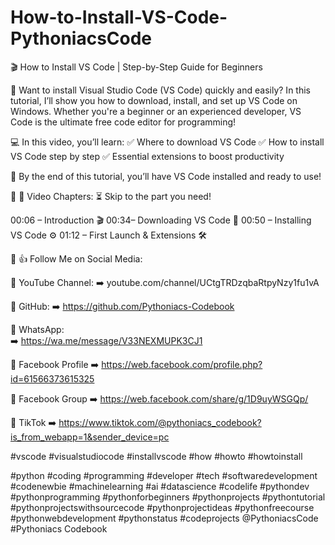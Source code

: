 # How-to-Install-VS-Code-PythoniacsCode
🎬 How to Install VS Code  | Step-by-Step Guide for Beginners

🚀 Want to install Visual Studio Code (VS Code) quickly and easily? In this tutorial, I’ll show you how to download, install, and set up VS Code on Windows. Whether you're a beginner or an experienced developer, VS Code is the ultimate free code editor for programming!

💻 In this video, you’ll learn:
✅ Where to download VS Code
✅ How to install VS Code step by step
✅ Essential extensions to boost productivity

🎯 By the end of this tutorial, you’ll have VS Code installed and ready to use!

📌 📅 Video Chapters:
⏳ Skip to the part you need!

00:06 – Introduction 🎬
00:34– Downloading VS Code 🔽
00:50 – Installing VS Code ⚙️
01:12 – First Launch & Extensions 🛠️

📌 👍 Follow Me on Social Media:

🔹 YouTube Channel:
➡️ youtube.com/channel/UCtgTRDzqbaRtpyNzy1fu1vA 

🔹 GitHub:
➡️ https://github.com/Pythoniacs-Codebook

🔹 WhatsApp:   
➡️ https://wa.me/message/V33NEXMUPK3CJ1

🔹 Facebook Profile 
➡️ https://web.facebook.com/profile.php?id=61566373615325

🔹 Facebook Group
➡️ https://web.facebook.com/share/g/1D9uyWSGQp/

🔹 TikTok 
➡️ https://www.tiktok.com/@pythoniacs_codebook?is_from_webapp=1&sender_device=pc

#vscode #visualstudiocode #installvscode #how #howto #howtoinstall 

#python  #coding  #programming  #developer  #tech  #softwaredevelopment  #codenewbie  #machinelearning  #ai  #datascience  #codelife  #pythondev   #pythonprogramming  #pythonforbeginners  #pythonprojects  #pythontutorial  #pythonprojectswithsourcecode  #pythonprojectideas  #pythonfreecourse  #pythonwebdevelopment  #pythonstatus    #codeprojects   @PythoniacsCode  #Pythoniacs Codebook
